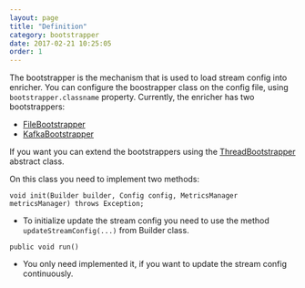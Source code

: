 ```yaml
---
layout: page
title: "Definition"
category: bootstrapper
date: 2017-02-21 10:25:05
order: 1
---
```


The bootstrapper is the mechanism that is used to load stream config into enricher. You can configure the boostrapper class on the config file, using `bootstrapper.classname` property. Currently, the enricher has two bootstrappers:

* [FileBootstrapper](https://wizzie.io/enricher/bootstrapper/file-boostrapper.html)
* [KafkaBootstrapper](https://wizzie.io/enricher/bootstrapper/kafka-boostrapper.html)

If you want you can extend the bootstrappers using the [ThreadBootstrapper](https://github.com/wizzie-io/enricher/blob/master/service/src/main/java/io/wizzie/ks/enricher/builder/bootstrap/ThreadBootstrapper.java) abstract class. 

On this class you need to implement two methods:

```void init(Builder builder, Config config, MetricsManager metricsManager) throws Exception;```

* To initialize update the stream config you need to use the method `updateStreamConfig(...)` from Builder class.

```public void run()```
 
* You only need implemented it, if you want to update the stream config continuously. 



